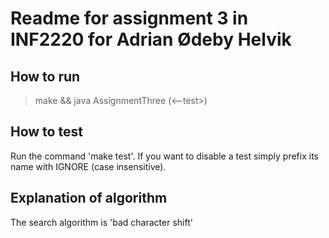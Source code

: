 Readme for assignment 3 in INF2220 for Adrian Ødeby Helvik
==========================================================

How to run
----------
> make && java AssignmentThree <needle> <haystack> (<--test>)

How to test
-----------
Run the command 'make test'. If you want to disable a test simply
prefix its name with IGNORE (case insensitive).

Explanation of algorithm
------------------------
The search algorithm is 'bad character shift'
